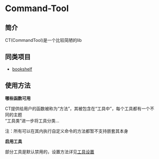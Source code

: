 # Command-Tool

## 简介

CT(CommandTool)是一个比较简陋的lib<br>

## 同类项目

- [bookshelf](https://github.com/mcbookshelf/Bookshelf)

## 使用方法

**哪些函数可用**

CT提供给用户的函数被称为“方法”，其被包含在“工具中”，每个工具都有一个不同的主题<br>
“工具类”进一步将工具分类...

注：所有可以在其内执行自定义命令的方法都暂不支持嵌套其本身

**启用工具**

部分工具是默认禁用的，设置方法详见[工具设置](工具设置.md)